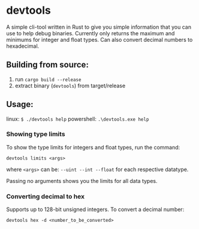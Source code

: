 # devtools
A simple cli-tool written in Rust to give you simple information that you can use to help debug binaries. Currently only returns the maximum and minimums for integer and float types. Can also convert decimal numbers to hexadecimal.

## Building from source:
1. run `cargo build --release`
2. extract binary (`devtools`) from target/release

## Usage:
linux: `$ ./devtools help`
powershell: `.\devtools.exe help`

### Showing type limits
To show the type limits for integers and float types, run the command:

`devtools limits <args>`

where `<args>` can be: `--uint --int --float` for each respective datatype.

Passing no arguments shows you the limits for all data types.


### Converting decimal to hex
Supports up to 128-bit unsigned integers. To convert a decimal number:

`devtools hex -d <number_to_be_converted>`

